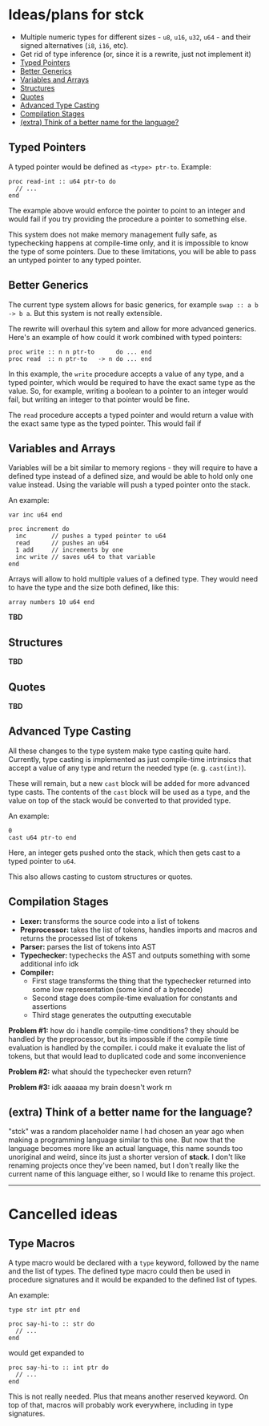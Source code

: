# Ideas/plans for stck

- Multiple numeric types for different sizes - `u8`, `u16`, `u32`, `u64` - and their signed alternatives (`i8`, `i16`, etc).
- Get rid of type inference (or, since it is a rewrite, just not implement it)
- [Typed Pointers](#typed-pointers)
- [Better Generics](#better-generics)
- [Variables and Arrays](#variables-and-arrays)
- [Structures](#structures)
- [Quotes](#quotes)
- [Advanced Type Casting](#advanced-type-casting)
- [Compilation Stages](#compilation-stages)
- [(extra) Think of a better name for the language?](#extra-think-of-a-better-name-for-the-language)

## Typed Pointers

A typed pointer would be defined as `<type> ptr-to`. Example:
```
proc read-int :: u64 ptr-to do
  // ...
end
```
The example above would enforce the pointer to point to an integer and would fail if you try providing the procedure a pointer to something else.

This system does not make memory management fully safe, as typechecking happens at compile-time only, and it is impossible to know the type of some pointers. Due to these limitations, you will be able to pass an untyped pointer to any typed pointer.

## Better Generics

The current type system allows for basic generics, for example `swap :: a b -> b a`. But this system is not really extensible.

The rewrite will overhaul this sytem and allow for more advanced generics.
Here's an example of how could it work combined with typed pointers:
```
proc write :: n n ptr-to      do ... end
proc read  :: n ptr-to   -> n do ... end
```
In this example, the `write` procedure accepts a value of any type, and a typed pointer, which would be required to have the exact same type as the value. So, for example, writing a boolean to a pointer to an integer would fail, but writing an integer to that pointer would be fine.

The `read` procedure accepts a typed pointer and would return a value with the exact same type as the typed pointer. This would fail if

## Variables and Arrays

Variables will be a bit similar to memory regions - they will require to have a defined type instead of a defined size, and would be able to hold only one value instead. Using the variable will push a typed pointer onto the stack.

An example:
```
var inc u64 end

proc increment do
  inc       // pushes a typed pointer to u64
  read      // pushes an u64
  1 add     // increments by one
  inc write // saves u64 to that variable
end
```

Arrays will allow to hold multiple values of a defined type. They would need to have the type and the size both defined, like this:
```
array numbers 10 u64 end
```

**TBD**

## Structures

**TBD**

## Quotes

**TBD**

## Advanced Type Casting

All these changes to the type system make type casting quite hard. Currently, type casting is implemented as just compile-time intrinsics that accept a value of any type and return the needed type (e. g. `cast(int)`).

These will remain, but a new `cast` block will be added for more advanced type casts. The contents of the `cast` block will be used as a type, and the value on top of the stack would be converted to that provided type.

An example:
```
0
cast u64 ptr-to end
```
Here, an integer gets pushed onto the stack, which then gets cast to a typed pointer to `u64`.

This also allows casting to custom structures or quotes.

## Compilation Stages

- **Lexer:** transforms the source code into a list of tokens
- **Preprocessor:** takes the list of tokens, handles imports and macros and returns the processed list of tokens
- **Parser:** parses the list of tokens into AST
- **Typechecker:** typechecks the AST and outputs something with some additional info idk
- **Compiler:**
  * First stage transforms the thing that the typechecker returned into some low representation (some kind of a bytecode)
  * Second stage does compile-time evaluation for constants and assertions
  * Third stage generates the outputting executable

**Problem #1:** how do i handle compile-time conditions? they should be handled by the preprocessor, but its impossible if the compile time evaluation is handled by the compiler. i could make it evaluate the list of tokens, but that would lead to duplicated code and some inconvenience

**Problem #2:** what should the typechecker even return?

**Problem #3:** idk aaaaaa my brain doesn't work rn

## (extra) Think of a better name for the language?

"stck" was a random placeholder name I had chosen an year ago when making a programming language similar to this one. But now that the language becomes more like an actual language, this name sounds too unoriginal and weird, since its just a shorter version of **st**a**ck**. I don't like renaming projects once they've been named, but I don't really like the current name of this language either, so I would like to rename this project.

---------------
Cancelled ideas
===============

## Type Macros

A type macro would be declared with a `type` keyword, followed by the name and the list of types. The defined type macro could then be used in procedure signatures and it would be expanded to the defined list of types.

An example:
```
type str int ptr end

proc say-hi-to :: str do
  // ...
end
```
would get expanded to
```
proc say-hi-to :: int ptr do
  // ...
end
```

This is not really needed. Plus that means another reserved keyword. On top of that, macros will probably work everywhere, including in type signatures.
